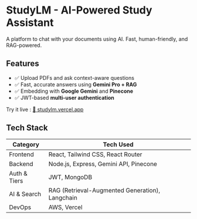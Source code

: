# **StudyLM - AI-Powered Study Assistant**  

A platform to chat with your documents using AI. Fast, human-friendly, and RAG-powered.

## **Features**  
- ✅ Upload PDFs and ask context-aware questions
- ✅ Fast, accurate answers using **Gemini Pro + RAG**
- ✅ Embedding with **Google Gemini** and **Pinecone**
- ✅ JWT-based **multi-user authentication**  

Try it live : [🔗 studylm.vercel.app](https://studylm.vercel.app)


## **Tech Stack**  
| Category        | Tech Used                                  |
|----------------|---------------------------------------------|
| Frontend       | React, Tailwind CSS, React Router           |
| Backend        | Node.js, Express, Gemini API, Pinecone |
| Auth & Tiers   | JWT, MongoDB                          |
| AI & Search    | RAG (Retrieval-Augmented Generation), Langchain |
| DevOps         | AWS, Vercel                           |


